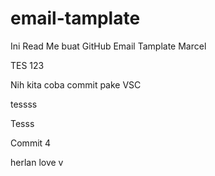 # email-tamplate
Ini Read Me buat GitHub Email Tamplate Marcel
<p>TES 123</p>

Nih kita coba commit pake VSC

tessss

Tesss

Commit 4


herlan love v

